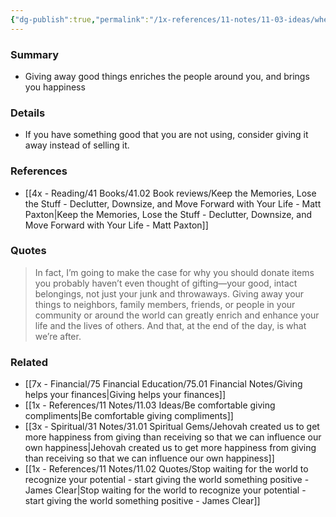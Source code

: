 ```yaml
---
{"dg-publish":true,"permalink":"/1x-references/11-notes/11-03-ideas/when-you-give-away-stuff-give-away-good-things-not-just-junk/","title":"When you give away stuff, give away good things not just junk","created":"2024-09-17T19:38:41.295+03:00","updated":"2024-09-17T22:43:33.285+03:00"}
---
```



### Summary
- Giving away good things enriches the people around you, and brings you happiness

### Details
- If you have something good that you are not using, consider giving it away instead of selling it.

### References
- [[4x - Reading/41 Books/41.02 Book reviews/Keep the Memories, Lose the Stuff - Declutter, Downsize, and Move Forward with Your Life - Matt Paxton\|Keep the Memories, Lose the Stuff - Declutter, Downsize, and Move Forward with Your Life - Matt Paxton]]

### Quotes
> In fact, I’m going to make the case for why you should donate items you probably haven’t even thought of gifting—your good, intact belongings, not just your junk and throwaways. Giving away your things to neighbors, family members, friends, or people in your community or around the world can greatly enrich and enhance your life and the lives of others. And that, at the end of the day, is what we’re after.

### Related
- [[7x - Financial/75 Financial Education/75.01 Financial Notes/Giving helps your finances\|Giving helps your finances]]
- [[1x - References/11 Notes/11.03 Ideas/Be comfortable giving compliments\|Be comfortable giving compliments]]
- [[3x - Spiritual/31 Notes/31.01 Spiritual Gems/Jehovah created us to get more happiness from giving than receiving so that we can influence our own happiness\|Jehovah created us to get more happiness from giving than receiving so that we can influence our own happiness]]
- [[1x - References/11 Notes/11.02 Quotes/Stop waiting for the world to recognize your potential - start giving the world something positive - James Clear\|Stop waiting for the world to recognize your potential - start giving the world something positive - James Clear]]